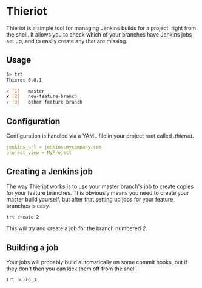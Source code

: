 
Thieriot
========

Thieriot is a simple tool for managing Jenkins builds for a project, right
from the shell.  It allows you to check which of your branches have Jenkins
jobs set up, and to easily create any that are missing.

Usage
-----

```bash
$> trt
Thierot 0.0.1

✓ [1]   master
✘ [2]   new-feature-branch
✓ [3]   other feature branch
```

Configuration
-------------

Configuration is handled via a YAML file in your project root called _.thieriot_.

```yaml
jenkins_url = jenkins.mycompany.com
project_view = MyProject
```

Creating a Jenkins job
----------------------

The way Thieriot works is to use your master branch's job to create copies for
your feature branches.  This obviously means you need to create your master
build yourself, but after that setting up jobs for your feature branches is easy.

```bash
trt create 2
```

This will try and create a job for the branch numbered _2_.

Building a job
--------------

Your jobs will probably build automatically on some commit hooks, but if they don't
then you can kick them off from the shell.

```bash
trt build 3
```

